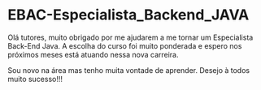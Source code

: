 # EBAC-Especialista_Backend_JAVA

Olá tutores, muito obrigado por me ajudarem a me tornar um Especialista Back-End Java.
A escolha do curso foi muito ponderada e espero nos próximos meses está atuando nessa nova carreira.

Sou novo na área mas tenho muita vontade de aprender. Desejo à todos muito sucesso!!!
